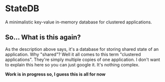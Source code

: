 # StateDB

A minimalistic key-value in-memory database for clustered applications.

## So... What is this again?

As the description above says, it's a database for storing shared state of an application. Why "shared"? Well it all comes to this term "clustered applications". 
They're simply multiple copies of one application. I don't want to explain this here so you can just google it. It's nothing complex.

**Work is in progress so, I guess this is all for now**
